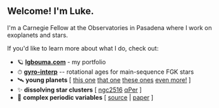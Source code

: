 ## Welcome!  I'm Luke.

I'm a Carnegie Fellow at the Observatories in Pasadena where I work on exoplanets and stars.

If you'd like to learn more about what I do, check out:
- 🪐 **[lgbouma.com](https://lgbouma.com/research)** - my portfolio 
- ⏱ **[gyro-interp](https://github.com/lgbouma/gyro-interp)** -- rotational ages for main-sequence FGK stars
- 🛰 **young planets** [ [this one](https://ui.adsabs.harvard.edu/abs/2022AJ....163..121B/abstract) [that one](https://ui.adsabs.harvard.edu/abs/2020AJ....160..239B/abstract) [these ones](https://ui.adsabs.harvard.edu/abs/2022AJ....164..215B/abstract) [even more!](https://ui.adsabs.harvard.edu/abs/2024arXiv241006246B/abstract) ]
- ✨ **dissolving star clusters** [ [ngc2516](https://ui.adsabs.harvard.edu/abs/2021AJ....162..197B/abstract) [αPer](https://ui.adsabs.harvard.edu/abs/2023AJ....166...14B/abstract) ]
- 🔴 **complex periodic variables** [ [source](https://github.com/lgbouma/cpv/tree/main/papers/paper) | [paper](https://ui.adsabs.harvard.edu/abs/2024AJ....167...38B/abstract) ]

